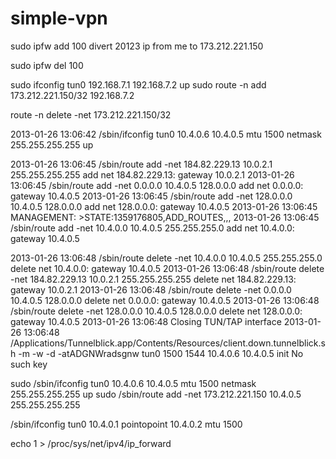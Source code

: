 simple-vpn
==========

sudo ipfw add 100 divert 20123 ip from me to 173.212.221.150

sudo ipfw del 100

sudo ifconfig tun0 192.168.7.1 192.168.7.2 up
sudo route -n add 173.212.221.150/32  192.168.7.2

route -n delete -net 173.212.221.150/32

2013-01-26 13:06:42 /sbin/ifconfig tun0 10.4.0.6 10.4.0.5 mtu 1500 netmask 255.255.255.255 up


2013-01-26 13:06:45 /sbin/route add -net 184.82.229.13 10.0.2.1 255.255.255.255
                                        add net 184.82.229.13: gateway 10.0.2.1
2013-01-26 13:06:45 /sbin/route add -net 0.0.0.0 10.4.0.5 128.0.0.0
                                        add net 0.0.0.0: gateway 10.4.0.5
2013-01-26 13:06:45 /sbin/route add -net 128.0.0.0 10.4.0.5 128.0.0.0
                                        add net 128.0.0.0: gateway 10.4.0.5
2013-01-26 13:06:45 MANAGEMENT: >STATE:1359176805,ADD_ROUTES,,,
2013-01-26 13:06:45 /sbin/route add -net 10.4.0.0 10.4.0.5 255.255.255.0
                                        add net 10.4.0.0: gateway 10.4.0.5


2013-01-26 13:06:48 /sbin/route delete -net 10.4.0.0 10.4.0.5 255.255.255.0
                                        delete net 10.4.0.0: gateway 10.4.0.5
2013-01-26 13:06:48 /sbin/route delete -net 184.82.229.13 10.0.2.1 255.255.255.255
                                        delete net 184.82.229.13: gateway 10.0.2.1
2013-01-26 13:06:48 /sbin/route delete -net 0.0.0.0 10.4.0.5 128.0.0.0
                                        delete net 0.0.0.0: gateway 10.4.0.5
2013-01-26 13:06:48 /sbin/route delete -net 128.0.0.0 10.4.0.5 128.0.0.0
                                        delete net 128.0.0.0: gateway 10.4.0.5
2013-01-26 13:06:48 Closing TUN/TAP interface
2013-01-26 13:06:48 /Applications/Tunnelblick.app/Contents/Resources/client.down.tunnelblick.sh -m -w -d -atADGNWradsgnw tun0 1500 1544 10.4.0.6 10.4.0.5 init
                                          No such key

sudo /sbin/ifconfig tun0 10.4.0.6 10.4.0.5 mtu 1500 netmask 255.255.255.255 up
sudo /sbin/route add -net 173.212.221.150 10.4.0.5 255.255.255.255

/sbin/ifconfig tun0 10.4.0.1 pointopoint 10.4.0.2 mtu 1500

echo 1 > /proc/sys/net/ipv4/ip_forward
